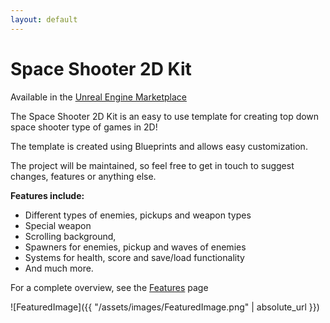 ```yaml
---
layout: default
---
```


# Space Shooter 2D Kit

Available in the [Unreal Engine Marketplace](https://www.unrealengine.com/marketplace/space-shooter-2d-kit)

The Space Shooter 2D Kit is an easy to use template for creating top down space shooter type of games in 2D!
 
The template is created using Blueprints and allows easy customization.
 
The project will be maintained, so feel free to get in touch to suggest changes, features or anything else.

__Features include:__ 

- Different types of enemies, pickups and weapon types  
- Special weapon
- Scrolling background,  
- Spawners for enemies, pickup and waves of enemies  
- Systems for health, score and save/load functionality  
- And much more.

For a complete overview, see the [Features](https://gracesgames.github.io/SpaceShooter2DKit/features/) page

![FeaturedImage]({{ "/assets/images/FeaturedImage.png" | absolute_url }})